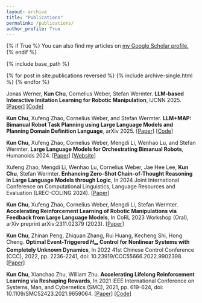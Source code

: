 ```yaml
---
layout: archive
title: "Publications"
permalink: /publications/
author_profile: True
---
```


{% if True %}
  You can also find my articles on <u><a href="{{author.googlescholar}}">my Google Scholar profile</a>.</u>
{% endif %}

{% include base_path %}

{% for post in site.publications reversed %}
  {% include archive-single.html %}
{% endfor %}

Jonas Werner, **Kun Chu**, Cornelius Weber, Stefan Wermter. **LLM-based Interactive Imitation Learning for Robotic Manipulation**, IJCNN 2025. [[Paper]](https://arxiv.org/abs/2504.21769) [[Code]](https://github.com/Tubicor/LLM-iTeach)

**Kun Chu**, Xufeng Zhao, Cornelius Weber, and Stefan Wermter. **LLM+MAP: Bimanual Robot Task Planning using Large Language Models and Planning Domain Definition Language**, arXiv 2025. [[Paper](https://arxiv.org/abs/2503.17309)] [[Code](https://github.com/Kchu/LLM-MAP)]

**Kun Chu**, Xufeng Zhao, Cornelius Weber, Mengdi Li, Wenhao Lu, and Stefan Wermter. **Large Language Models for Orchestrating Bimanual Robots**, Humanoids 2024. [[Paper](https://arxiv.org/abs/2404.02018)] [[Website](https://labor-agent.github.io/)]

Xufeng Zhao, Mengdi Li, Wenhao Lu, Cornelius Weber, Jae Hee Lee, **Kun Chu**, Stefan Wermter. **Enhancing Zero-Shot Chain-of-Thought Reasoning in Large Language Models through Logic**, In 2024 Joint International Conference on Computational Linguistics, Language Resources and Evaluation (LREC-COLING 2024). [[Paper](https://arxiv.org/abs/2309.13339)]

**Kun Chu**, Xufeng Zhao, Cornelius Weber, Mengdi Li, Stefan Wermter. **Accelerating Reinforcement Learning of Robotic Manipulations via Feedback from Large Language Models**, In CoRL 2023 Workshop (Oral), arXiv preprint arXiv:2311.02379 (2023). [[Paper](https://openreview.net/forum?id=MBeeqmD8Zk)]

**Kun Chu**, Zhinan Peng, Zhiquan Zhang, Rui Huang, Kecheng Shi, Hong Cheng. **Optimal Event-Triggered $H_{\infty}$ Control for Nonlinear Systems with Completely Unknown Dynamics**, In 2022 41st Chinese Control Conference (CCC), 2022, pp. 2236-2241, doi: 10.23919/CCC55666.2022.9902398. [[Paper](https://ieeexplore.ieee.org/abstract/document/9902398)]

**Kun Chu**, Xianchao Zhu, William Zhu. **Accelerating Lifelong Reinforcement Learning via Reshaping Rewards**, In 2021 IEEE International Conference on Systems, Man, and Cybernetics (SMC), 2021, pp. 619-624, doi: 10.1109/SMC52423.2021.9659064. [[Paper](https://ieeexplore.ieee.org/document/9659064)] [[Code](https://github.com/Kchu/LifelongRL)]